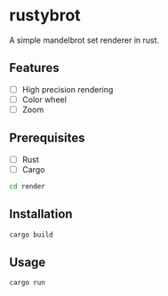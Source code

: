 # rustybrot

A simple mandelbrot set renderer in rust.

## Features

- [ ] High precision rendering
- [ ] Color wheel
- [ ] Zoom

## Prerequisites

- [ ] Rust
- [ ] Cargo

```bash
cd render
```


## Installation

```bash
cargo build
```

## Usage

```bash
cargo run
```

